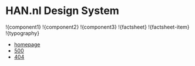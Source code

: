 # HAN.nl Design System
!{component1}
!{component2}
!{component3}
!{factsheet}
!{factsheet-item}
!{typography}

* [homepage](/index.html)
* [500](/500.html)
* [404](/404.html)